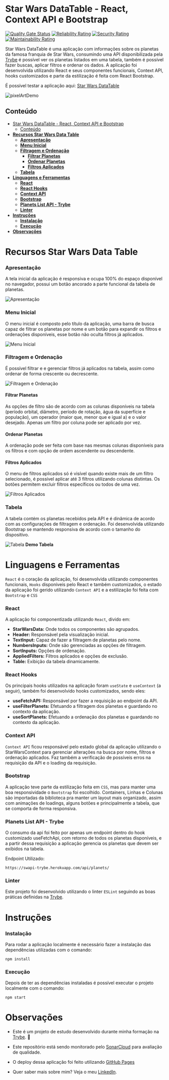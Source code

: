 # Star Wars DataTable - React, Context API e Bootstrap

[![Quality Gate Status](https://sonarcloud.io/api/project_badges/measure?project=vitorbss12_StarWars-React-DataTable&metric=alert_status)](https://sonarcloud.io/summary/new_code?id=vitorbss12_StarWars-React-DataTable)
[![Reliability Rating](https://sonarcloud.io/api/project_badges/measure?project=vitorbss12_StarWars-React-DataTable&metric=reliability_rating)](https://sonarcloud.io/summary/new_code?id=vitorbss12_StarWars-React-DataTable)
[![Security Rating](https://sonarcloud.io/api/project_badges/measure?project=vitorbss12_StarWars-React-DataTable&metric=security_rating)](https://sonarcloud.io/summary/new_code?id=vitorbss12_StarWars-React-DataTable)
[![Maintainability Rating](https://sonarcloud.io/api/project_badges/measure?project=vitorbss12_StarWars-React-DataTable&metric=sqale_rating)](https://sonarcloud.io/summary/new_code?id=vitorbss12_StarWars-React-DataTable)

Star Wars DataTable é uma aplicação com informações sobre os planetas da famosa franquia de Star Wars, consumindo uma API disponibilizada pela [Trybe](https://www.betrybe.com/) é possível ver os planetas listados em uma tabela, também é possível fazer buscas, aplicar filtros e ordenar os dados. A aplicação foi desenvolvida utilizando React e seus componentes funcionais, Context API, hooks customizados e parte da estilização é feita com React Bootstrap.

É possível testar a aplicação aqui: [Star Wars DataTable](https://vitorbss12.github.io/StarWars-React-DataTable/) 

![pixelArtDemo](./src/projectIntro.gif)

## Conteúdo

- [Star Wars DataTable - React, Context API e Bootstrap](#star-wars-datatable---react-context-api-e-bootstrap)
  - [Conteúdo](#conteúdo)
- [**Recursos Star Wars Data Table**](#recursos-star-wars-data-table)
    - [**Apresentação**](#apresentação)
    - [**Menu Inicial**](#menu-inicial)
    - [**Filtragem e Ordenação**](#filtragem-e-ordenação)
      - [**Filtrar Planetas**](#filtrar-planetas)
      - [**Ordenar Planetas**](#ordenar-planetas)
      - [**Filtros Aplicados**](#filtros-aplicados)
    - [**Tabela**](#tabela)
- [**Linguagens e Ferramentas**](#linguagens-e-ferramentas)
    - [**React**](#react)
    - [**React Hooks**](#react-hooks)
    - [**Context API**](#context-api)
    - [**Bootstrap**](#bootstrap)
    - [**Planets List API - Trybe**](#planets-list-api---trybe)
    - [**Linter**](#linter)
- [**Instruções**](#instruções)
    - [**Instalação**](#instalação)
    - [**Execução**](#execução)
- [**Observações**](#observações)

# **Recursos Star Wars Data Table**

### **Apresentação**

A tela inicial da aplicação é responsiva e ocupa 100% do espaço disponível no navegador, possui um botão ancorado a parte funcional da tabela de planetas.

![Apresentação](./readme-images/apresentacao.PNG)

### **Menu Inicial**

O menu inicial é composto pelo título da aplicação, uma barra de busca capaz de filtrar os planetas por nome e um botão para expandir os filtros e ordenações disponíveis, esse botão não oculta filtros já aplicados.

![Menu Inicial](./readme-images/menu-inicial.PNG)

### **Filtragem e Ordenação**

É possível filtrar e e gerenciar filtros já aplicados na tabela, assim como ordenar de forma crescente ou decrescente.

![Filtragem e Ordenação](./readme-images/filtros-ordem.PNG)

#### **Filtrar Planetas**

As opções de filtro são de acordo com as colunas disponíveis na tabela (período orbital, diâmetro, período de rotação, água da superfície e população), um operador (maior que, menor que e igual a) e o valor desejado.
Apenas um filtro por coluna pode ser aplicado por vez.

#### **Ordenar Planetas**

A ordenação pode ser feita com base nas mesmas colunas disponíveis para os filtros e com opção de ordem ascendente ou descendente.

#### **Filtros Aplicados**

O menu de filtros aplicados só é visível quando existe mais de um filtro selecionado, é possível aplicar até 3 filtros utilizando colunas distintas. Os botões permitem excluir filtros específicos ou todos de uma vez.

![Filtros Aplicados](./readme-images/filtros-aplicados.PNG)

### **Tabela**

A tabela contém os planetas recebidos pela API e é dinâmica de acordo com as configurações de filtragem e ordenação. Foi desenvolvida utilizando Bootstrap se mantendo responsiva de acordo com o tamanho do dispositivo.

![Tabela](./readme-images/tabela.PNG)
<b>Demo Tabela</b>

# **Linguagens e Ferramentas**

`React` é o coração da aplicação, foi desenvolvida utilizando componentes funcionais, `Hooks` disponíveis pelo React e também customizados, o estado da aplicação foi gerido utilizando `Context API` e a estilização foi feita com `Bootstrap` e `CSS`

### **React**

A aplicação foi componentizada utilizando `React`, divido em:
- **StarWarsData:** Onde todos os componentes são agrupados.
- **Header:** Responsável pela visualização inicial.
- **TextInput:** Capaz de fazer a filtragem de planetas pelo nome.
- **NumbersInputs:** Onde são gerenciadas as opções de filtragem.
- **SortInputs:** Opções de ordenação.
- **AppliedFilters:** Filtros aplicados e opções de exclusão.
- **Table:** Exibição da tabela dinamicamente.

### **React Hooks**

Os principais hooks utilizados na aplicação foram `useState` e `useContext` (a seguir), também foi desenvolvido hooks customizados, sendo eles:
  - **useFetchAPI:** Responsável por fazer a requisição ao endpoint da API.
  - **useFilterPlanets:** Efetuando a filtragem dos planetas e guardando no contexto da aplicação.
  - **useSortPlanets:** Efetuando a ordenação dos planetas e guardando no contexto da aplicação.

### **Context API**

`Context API` ficou responsável pelo estado global da aplicação utilizando o StarWarsContext para gerenciar alterações na busca por nome, filtros e ordenação aplicados. Faz também a verificação de possíveis erros na requisição da API e o loading da requisição.

### **Bootstrap**

A aplicação teve parte da estilização feita em `CSS`, mas para manter uma boa responsividade o `Bootstrap` foi escolhido. Containers, Linhas e Colunas são importadas da biblioteca pra manter um layout mais organizado, assim com animações de loadings, alguns botões e principalmente a tabela, que se comporta de forma responsiva.

### **Planets List API - Trybe**

O consumo da api foi feito por apenas um endpoint dentro do hook customizado useFetchApi, com retorno de todos os planetas disponíveis, e a partir dessa requisição a aplicação gerencia os planetas que devem ser exibidos na tabela.

Endpoint Utilizado:
```
https://swapi-trybe.herokuapp.com/api/planets/
```

### **Linter**

Este projeto foi desenvolvido utilizando o linter `ESLint` seguindo as boas práticas definidas na [Trybe](https://www.betrybe.com/).

# **Instruções**

### **Instalação**

Para rodar a aplicação localmente é necessário fazer a instalação das dependências utilizadas com o comando:

```
npm install
```
### **Execução**

Depois de ter as dependências instaladas é possível executar o projeto localmente com o comando:

```
npm start
```

# **Observações**

- Este é um projeto de estudo desenvolvido durante minha formação na [Trybe](https://www.betrybe.com/). :rocket:

- Este repositório está sendo monitorado pelo [SonarCloud](https://sonarcloud.io/) para avaliação de qualidade.

- O deploy dessa aplicação foi feito utilizando [GitHub Pages](https://pages.github.com/)

- Quer saber mais sobre mim? Veja o meu [LinkedIn](https://www.linkedin.com/in/vitorbss/).

